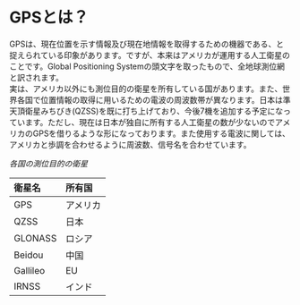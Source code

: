 # GPSとは？

GPSは、現在位置を示す情報及び現在地情報を取得するための機器である、と捉えられている印象があります。ですが、本来はアメリカが運用する人工衛星のことです。Global Positioning Systemの頭文字を取ったもので、全地球測位網と訳されます。  
実は、アメリカ以外にも測位目的の衛星を所有している国があります。また、世界各国で位置情報の取得に用いるための電波の周波数帯が異なります。日本は準天頂衛星みちびき(QZSS)を既に打ち上げており、今後7機を追加する予定になっています。ただし、現在は日本が独自に所有する人工衛星の数が少ないのでアメリカのGPSを借りるような形になっております。また使用する電波に関しては、アメリカと歩調を合わせるように周波数、信号名を合わせています。

*各国の測位目的の衛星*

|衛星名|所有国|
|:-----|:-----|
|GPS|アメリカ|
|QZSS|日本|
|GLONASS|ロシア|
|Beidou|中国|
|Gallileo|EU|
|IRNSS|インド|

